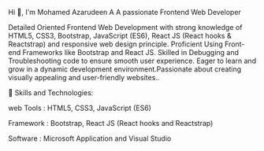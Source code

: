 Hi 👋, I'm Mohamed Azarudeen A
A passionate Frontend Web Developer 


Detailed Oriented Frontend Web Development with strong knowledge of HTML5, CSS3, Bootstrap, JavaScript (ES6), React JS (React hooks & Reactstrap) and responsive web design principle.
Proficient Using Front-end Frameworks like Bootstrap and React JS. Skilled in Debugging and Troubleshooting code to ensure smooth user experience.
Eager to learn and grow in a dynamic development environment.Passionate about creating visually appealing and user-friendly websites..

🌟 Skills and Technologies:

  web Tools : HTML5, CSS3, JavaScript (ES6)
  
  Framework : Bootstrap, React JS (React hooks and Reactstrap)
  
  Software : Microsoft Application and Visual Studio
